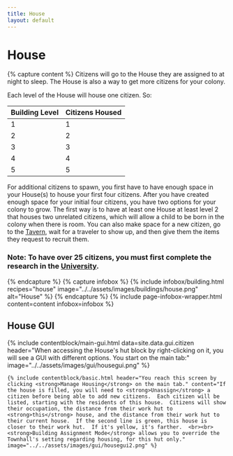 ```yaml
---
title: House
layout: default
---
```

# House

{% capture content %}
Citizens will go to the House they are assigned to at night to sleep. The House is also a way to get more citizens for your colony.

Each level of the House will house one citizen. So: 

| Building Level | Citizens Housed |
| ----- | ----- |
| 1 | 1 |
| 2 | 2 |
| 3 | 3 |
| 4 | 4 |
| 5 | 5 |

For additional citizens to spawn, you first have to have enough space in your House(s) to house your first four citizens. After you have created enough space for your initial four citizens, you have two options for your colony to grow. The first way is to have at least one House at least level 2 that houses two unrelated citizens, which will allow a child to be born in the colony when there is room. You can also make space for a new citizen, go to the [Tavern](../../source/buildings/tavern), wait for a traveler to show up, and then give them the items they request to recruit them.

### Note: To have over 25 citizens, you must first complete the research in the [University](../../source/buildings/university).
{% endcapture %}
{% capture infobox %}
{% include infobox/building.html recipes="house" image="../../assets/images/buildings/house.png" alt="House" %}
{% endcapture %}
{% include page-infobox-wrapper.html content=content infobox=infobox %}

## House GUI

<div class="row">
  <div class="col">
    {% include contentblock/main-gui.html data=site.data.gui.citizen header="When accessing the House's hut block by right-clicking on it, you will see a GUI with different options. You start on
    the main tab:" image="../../assets/images/gui/housegui.png" %}

    {% include contentblock/basic.html header="You reach this screen by clicking <strong>Manage Housing</strong> on the main tab." content="If the house is filled, you will need to <strong>Unassign</strong> a citizen before being able to add new citizens.  Each citizen will be listed, starting with the residents of this house.  Citizens will show their occupation, the distance from their work hut to <strong>this</strong> house, and the distance from their work hut to their current house.  If the second line is green, this house is closer to their work hut.  If it's yellow, it's farther.  <br><br><strong>Building Assignment Mode</strong> allows you to override the Townhall's setting regarding housing, for this hut only." image="../../assets/images/gui/housegui2.png" %}
  </div>
</div>
